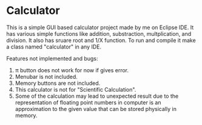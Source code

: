 # Calculator

This is a simple GUI based calculator project made by me on Eclipse IDE.
It has various simple functions like addition, substraction, multplication, and division. It also has sruare root and 1/X function.
To run and compile it make a class named "calculator" in any IDE.

Features not implemented and bugs: 
 
1) π button does not work for now if gives error. 
2) Menubar is not included. 
3) Memory buttons are not included.
4) This calculator is not for "Scientific Calculation". 
5) Some of the calculation may lead to unexpected result due to the representation of floating point numbers in computer 
   is an approximation to the given value that can be stored physically in memory. 

